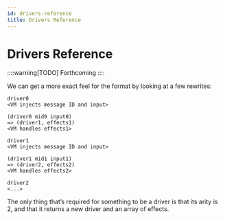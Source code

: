 ```yaml
---
id: drivers-reference
title: Drivers Reference
---
```


# Drivers Reference

::::warning[TODO]
Forthcoming
::::

We can get a more exact feel for the format by looking at a few rewrites:

```
driver0
<VM injects message ID and input>

(driver0 mid0 input0)
=> (driver1, effects1)
<VM handles effects1>

driver1
<VM injects message ID and input>

(driver1 mid1 input1)
=> (driver2, effects2)
<VM handles effects2>

driver2
<...>
```

The only thing that’s required for something to be a driver is that its arity is 2, and that it returns a new driver and an array of effects. 


